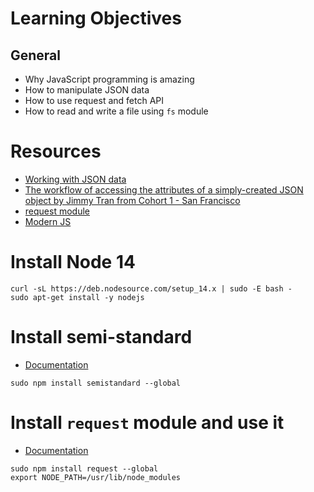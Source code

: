 # Learning Objectives
## General

* Why JavaScript programming is amazing
* How to manipulate JSON data
* How to use request and fetch API
* How to read and write a file using `fs` module

# Resources

* [Working with JSON data](https://intranet.alxswe.com/rltoken/ONv-sSv-FA87Mc5rMZmO6A)
* [The workflow of accessing the attributes of a simply-created JSON object by Jimmy Tran from Cohort 1 - San Francisco](https://intranet.alxswe.com/rltoken/zm0h7FqpQCZZpPZqxxwLxA)
* [request module](https://intranet.alxswe.com/rltoken/goymbxGy-cTc5ZdKBTUcTQ)
* [Modern JS](https://intranet.alxswe.com/rltoken/j2PStAUtVPdXKwrrFxpt0g)

# Install Node 14
```
curl -sL https://deb.nodesource.com/setup_14.x | sudo -E bash -
sudo apt-get install -y nodejs
```
# Install semi-standard
* [Documentation](https://intranet.alxswe.com/rltoken/GXh9DyGGivUB7pdq9Oqmzg)
```
sudo npm install semistandard --global
```
# Install `request` module and use it
* [Documentation](https://intranet.alxswe.com/rltoken/goymbxGy-cTc5ZdKBTUcTQ)
```
sudo npm install request --global
export NODE_PATH=/usr/lib/node_modules
```
